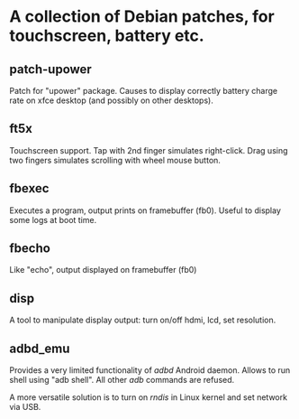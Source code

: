 A collection of Debian patches, for touchscreen, battery etc.
=============================================================

patch-upower
------------

Patch for "upower" package. Causes to display correctly battery
charge rate on xfce desktop (and possibly on other desktops).

ft5x
----

Touchscreen support.
Tap with 2nd finger simulates right-click.
Drag using two fingers simulates scrolling with wheel mouse button.

fbexec
------

Executes a program, output prints on framebuffer (fb0).
Useful to display some logs at boot time.

fbecho
------

Like "echo", output displayed on framebuffer (fb0)

disp
----

A tool to manipulate display output: turn on/off hdmi, lcd,
set resolution.

adbd\_emu
--------

Provides a very limited functionality of _adbd_ Android daemon.
Allows to run shell using "adb shell". All other _adb_ commands are refused.

A more versatile solution is to turn on _rndis_ in Linux kernel and set
network via USB.

